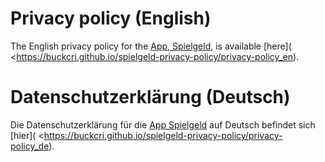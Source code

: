 # Privacy policy (English)

The English privacy policy for the [App, Spielgeld](https://play.google.com/store/apps/details?id=com.github.buckcri.spielgeld), is available [here]( <https://buckcri.github.io/spielgeld-privacy-policy/privacy-policy_en).


# Datenschutzerklärung (Deutsch)

Die Datenschutzerklärung für die [App Spielgeld](https://play.google.com/store/apps/details?id=com.github.buckcri.spielgeld) auf Deutsch befindet sich [hier]( <https://buckcri.github.io/spielgeld-privacy-policy/privacy-policy_de).

